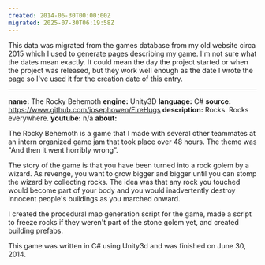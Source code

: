 ```yaml
---
created: 2014-06-30T00:00:00Z
migrated: 2025-07-30T06:19:58Z
---
```


This data was migrated from the games database from my old website circa 2015 which I used to generate pages describing my game. I'm not sure what the dates mean exactly. It could mean the day the project started or when the project was released, but they work well enough as the date I wrote the page so I've used it for the creation date of this entry.

---

**name:** The Rocky Behemoth
**engine:** Unity3D
**language:** C#
**source:** https://www.github.com/josephowen/FireHugs
**description:** Rocks. Rocks everywhere.
**youtube:** n/a
**about:**

The Rocky Behemoth is a game that I made with several other teammates at an intern organized game jam that took place over 48 hours. The theme was "And then it went horribly wrong”.

The story of the game is that you have been turned into a rock golem by a wizard. As revenge, you want to grow bigger and bigger until you can stomp the wizard by collecting rocks. The idea was that any rock you touched would become part of your body and you would inadvertently destroy innocent people's buildings as you marched onward.

I created the procedural map generation script for the game, made a script to freeze rocks if they weren't part of the stone golem yet, and created building prefabs.

This game was written in C# using Unity3d and was finished on June 30, 2014.
